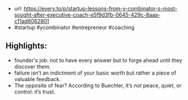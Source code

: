 
- url: https://every.to/p/startup-lessons-from-y-combinator-s-most-sought-after-executive-coach-e5f9d3fb-0645-429c-8aaa-c11ad6062801
- #startup #ycombinator #entrepreneur #coaching

## Highlights:

- founder's job: not to have every answer but to forge ahead until they discover them.
- failure isn’t an indictment of your basic worth but rather a piece of valuable feedback.
- The opposite of fear? According to Buechler, it’s not peace, quiet, or control: it’s trust.
